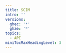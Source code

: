 ```yaml
---
title: SCIM
intro: ''
versions:
  ghec: '*'
  ghae: '*'
topics:
  - API
miniTocMaxHeadingLevel: 3
---
```


